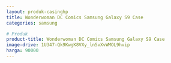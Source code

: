 ```yaml
---
layout: produk-casinghp
title: Wonderwoman DC Comics Samsung Galaxy S9 Case
categories: samsung

# Produk
product-title: Wonderwoman DC Comics Samsung Galaxy S9 Case
image-drive: 1U347-Qk9KwgK8VXy_ln5vXvWMOL9hvip
harga: 90000
---
```

